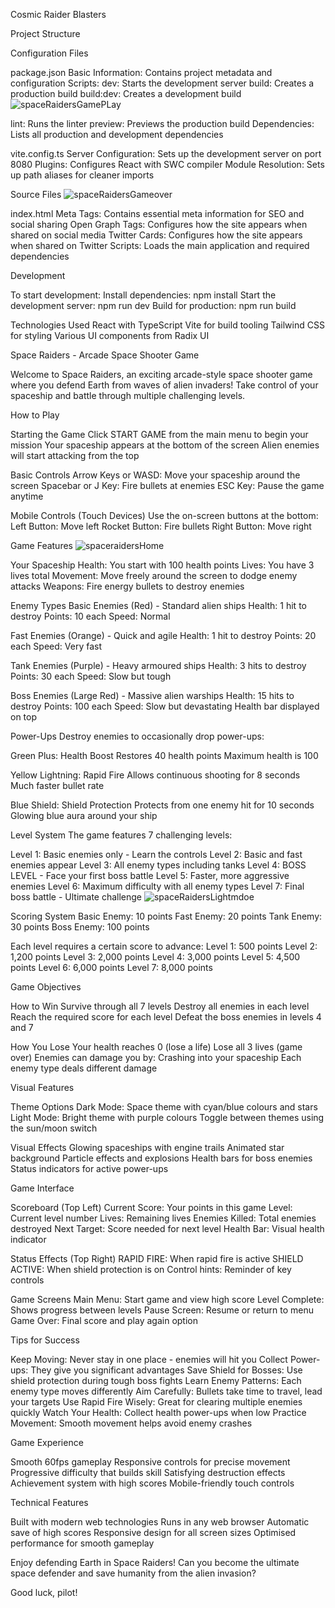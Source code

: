 Cosmic Raider Blasters

Project Structure

Configuration Files

package.json
Basic Information: Contains project metadata and configuration
Scripts:
dev: Starts the development server
build: Creates a production build
build:dev: Creates a development build
![spaceRaidersGamePLay](https://github.com/user-attachments/assets/6c16b8a5-a8e9-4b04-8232-5c1562b3d9c1)


lint: Runs the linter
preview: Previews the production build
Dependencies: Lists all production and development dependencies

vite.config.ts
Server Configuration: Sets up the development server on port 8080
Plugins: Configures React with SWC compiler
Module Resolution: Sets up path aliases for cleaner imports

Source Files
![spaceRaidersGameover](https://github.com/user-attachments/assets/1179159e-3b7f-4f04-ae9e-2f61dab57367)

index.html
Meta Tags: Contains essential meta information for SEO and social sharing
Open Graph Tags: Configures how the site appears when shared on social media
Twitter Cards: Configures how the site appears when shared on Twitter
Scripts: Loads the main application and required dependencies

Development

To start development:
Install dependencies: npm install
Start the development server: npm run dev
Build for production: npm run build

Technologies Used
React with TypeScript
Vite for build tooling
Tailwind CSS for styling
Various UI components from Radix UI

Space Raiders - Arcade Space Shooter Game

Welcome to Space Raiders, an exciting arcade-style space shooter game where you defend Earth from waves of alien invaders! Take control of your spaceship and battle through multiple challenging levels.

How to Play

Starting the Game
Click START GAME from the main menu to begin your mission
Your spaceship appears at the bottom of the screen
Alien enemies will start attacking from the top

Basic Controls
Arrow Keys or WASD: Move your spaceship around the screen
Spacebar or J Key: Fire bullets at enemies
ESC Key: Pause the game anytime

Mobile Controls (Touch Devices)
Use the on-screen buttons at the bottom:
Left Button: Move left
Rocket Button: Fire bullets
Right Button: Move right

Game Features
![spaceraidersHome](https://github.com/user-attachments/assets/7cb1a581-62c0-4037-9606-0b7062e0125b)

Your Spaceship
Health: You start with 100 health points
Lives: You have 3 lives total
Movement: Move freely around the screen to dodge enemy attacks
Weapons: Fire energy bullets to destroy enemies

Enemy Types
Basic Enemies (Red) - Standard alien ships
Health: 1 hit to destroy
Points: 10 each
Speed: Normal

Fast Enemies (Orange) - Quick and agile
Health: 1 hit to destroy
Points: 20 each
Speed: Very fast

Tank Enemies (Purple) - Heavy armoured ships
Health: 3 hits to destroy
Points: 30 each
Speed: Slow but tough

Boss Enemies (Large Red) - Massive alien warships
Health: 15 hits to destroy
Points: 100 each
Speed: Slow but devastating
Health bar displayed on top

Power-Ups
Destroy enemies to occasionally drop power-ups:

Green Plus: Health Boost
Restores 40 health points
Maximum health is 100

Yellow Lightning: Rapid Fire
Allows continuous shooting for 8 seconds
Much faster bullet rate

Blue Shield: Shield Protection
Protects from one enemy hit for 10 seconds
Glowing blue aura around your ship

Level System
The game features 7 challenging levels:

Level 1: Basic enemies only - Learn the controls
Level 2: Basic and fast enemies appear
Level 3: All enemy types including tanks
Level 4: BOSS LEVEL - Face your first boss battle
Level 5: Faster, more aggressive enemies
Level 6: Maximum difficulty with all enemy types
Level 7: Final boss battle - Ultimate challenge
![spaceRaidersLightmdoe](https://github.com/user-attachments/assets/234350ac-ee84-4ed4-9eb9-caab5e9ea701)

Scoring System
Basic Enemy: 10 points
Fast Enemy: 20 points
Tank Enemy: 30 points
Boss Enemy: 100 points

Each level requires a certain score to advance:
Level 1: 500 points
Level 2: 1,200 points
Level 3: 2,000 points
Level 4: 3,000 points
Level 5: 4,500 points
Level 6: 6,000 points
Level 7: 8,000 points

Game Objectives

How to Win
Survive through all 7 levels
Destroy all enemies in each level
Reach the required score for each level
Defeat the boss enemies in levels 4 and 7

How You Lose
Your health reaches 0 (lose a life)
Lose all 3 lives (game over)
Enemies can damage you by:
Crashing into your spaceship
Each enemy type deals different damage

Visual Features

Theme Options
Dark Mode: Space theme with cyan/blue colours and stars
Light Mode: Bright theme with purple colours
Toggle between themes using the sun/moon switch

Visual Effects
Glowing spaceships with engine trails
Animated star background
Particle effects and explosions
Health bars for boss enemies
Status indicators for active power-ups

Game Interface

Scoreboard (Top Left)
Current Score: Your points in this game
Level: Current level number
Lives: Remaining lives
Enemies Killed: Total enemies destroyed
Next Target: Score needed for next level
Health Bar: Visual health indicator

Status Effects (Top Right)
RAPID FIRE: When rapid fire is active
SHIELD ACTIVE: When shield protection is on
Control hints: Reminder of key controls

Game Screens
Main Menu: Start game and view high score
Level Complete: Shows progress between levels
Pause Screen: Resume or return to menu
Game Over: Final score and play again option

Tips for Success

Keep Moving: Never stay in one place - enemies will hit you
Collect Power-ups: They give you significant advantages
Save Shield for Bosses: Use shield protection during tough boss fights
Learn Enemy Patterns: Each enemy type moves differently
Aim Carefully: Bullets take time to travel, lead your targets
Use Rapid Fire Wisely: Great for clearing multiple enemies quickly
Watch Your Health: Collect health power-ups when low
Practice Movement: Smooth movement helps avoid enemy crashes

Game Experience

Smooth 60fps gameplay
Responsive controls for precise movement
Progressive difficulty that builds skill
Satisfying destruction effects
Achievement system with high scores
Mobile-friendly touch controls

Technical Features

Built with modern web technologies
Runs in any web browser
Automatic save of high scores
Responsive design for all screen sizes
Optimised performance for smooth gameplay

Enjoy defending Earth in Space Raiders! Can you become the ultimate space defender and save humanity from the alien invasion?

Good luck, pilot!
